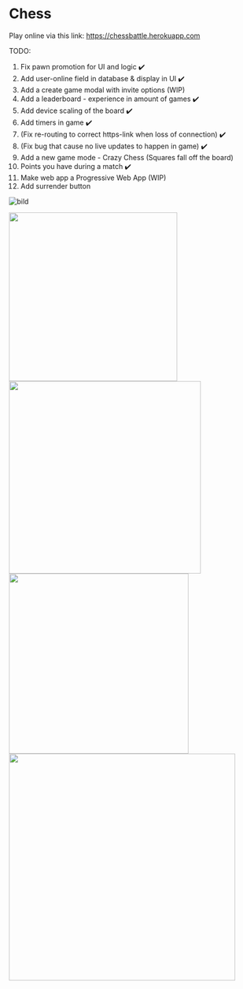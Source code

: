 # Chess

Play online via this link: https://chessbattle.herokuapp.com

TODO:

1. Fix pawn promotion for UI and logic ✔️
2. Add user-online field in database & display in UI ✔️
3. Add a create game modal with invite options (WIP)
4. Add a leaderboard - experience in amount of games ✔️
5. Add device scaling of the board ✔️
6. Add timers in game ✔️
7. (Fix re-routing to correct https-link when loss of connection) ✔️
8. (Fix bug that cause no live updates to happen in game) ✔️
9. Add a new game mode - Crazy Chess (Squares fall off the board)
10. Points you have during a match ✔️
11. Make web app a Progressive Web App (WIP)
12. Add surrender button

![bild](https://user-images.githubusercontent.com/42782387/134075059-34b31eac-2c56-4468-8585-f90f7980e200.png)

<p float="left">
<img src="https://user-images.githubusercontent.com/42782387/134075012-e344be22-49fc-4d95-aed9-8b064a79909a.png" width="342" />
  <img src="https://user-images.githubusercontent.com/42782387/134074848-bc23ccf3-c178-4333-b256-6e02fc0b4898.png" width="390" />
  <img src="https://user-images.githubusercontent.com/42782387/134074992-e7e3917c-96cf-4ef8-8fd6-145501b22711.png" width="365" /> 
  <img src="https://user-images.githubusercontent.com/42782387/134975449-b8f8cd94-a71d-4b41-8454-29e3197b6ab7.png" width="460" /> 
</p>
